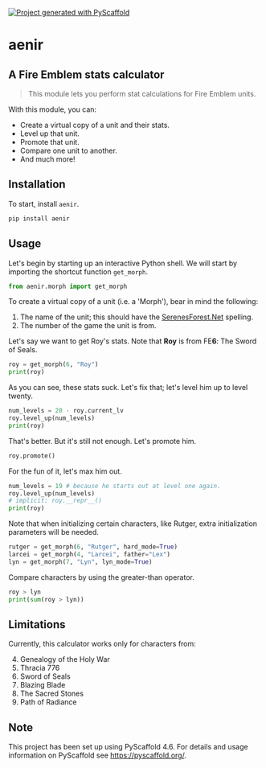 <!-- These are examples of badges you might want to add to your README:
     please update the URLs accordingly

[![Built Status](https://api.cirrus-ci.com/github/<USER>/aenir.svg?branch=main)](https://cirrus-ci.com/github/<USER>/aenir)
[![ReadTheDocs](https://readthedocs.org/projects/aenir/badge/?version=latest)](https://aenir.readthedocs.io/en/stable/)
[![Coveralls](https://img.shields.io/coveralls/github/<USER>/aenir/main.svg)](https://coveralls.io/r/<USER>/aenir)
[![PyPI-Server](https://img.shields.io/pypi/v/aenir.svg)](https://pypi.org/project/aenir/)
[![Conda-Forge](https://img.shields.io/conda/vn/conda-forge/aenir.svg)](https://anaconda.org/conda-forge/aenir)
[![Monthly Downloads](https://pepy.tech/badge/aenir/month)](https://pepy.tech/project/aenir)
[![Twitter](https://img.shields.io/twitter/url/http/shields.io.svg?style=social&label=Twitter)](https://twitter.com/aenir)
-->

[![Project generated with PyScaffold](https://img.shields.io/badge/-PyScaffold-005CA0?logo=pyscaffold)](https://pyscaffold.org/)

# aenir

## A Fire Emblem stats calculator
> This module lets you perform stat calculations for Fire Emblem units.

With this module, you can:
- Create a virtual copy of a unit and their stats.
- Level up that unit.
- Promote that unit.
- Compare one unit to another.
- And much more!

## Installation

To start, install `aenir`.
```bash
pip install aenir
```

## Usage

Let's begin by starting up an interactive Python shell.
We will start by importing the shortcut function `get_morph`.
```python
from aenir.morph import get_morph
```

To create a virtual copy of a unit (i.e. a 'Morph'), bear in mind the following:

1. The name of the unit; this should have the [SerenesForest.Net](https://serenesforest.net/) spelling.
2. The number of the game the unit is from.

Let's say we want to get Roy's stats. Note that **Roy** is from FE**6**: The Sword of Seals.

```python
roy = get_morph(6, "Roy")
print(roy)
```

As you can see, these stats suck. Let's fix that; let's level him up to level twenty.

```python
num_levels = 20 - roy.current_lv
roy.level_up(num_levels)
print(roy)
```

That's better. But it's still not enough. Let's promote him.

```python
roy.promote()
```

For the fun of it, let's max him out.

```python
num_levels = 19 # because he starts out at level one again.
roy.level_up(num_levels)
# implicit: roy.__repr__()
print(roy)
```
 
Note that when initializing certain characters, like Rutger, extra initialization parameters will be needed. 

```python
rutger = get_morph(6, "Rutger", hard_mode=True)
larcei = get_morph(4, "Larcei", father="Lex")
lyn = get_morph(7, "Lyn", lyn_mode=True)
```

Compare characters by using the greater-than operator.

```python
roy > lyn
print(sum(roy > lyn))
```

## Limitations

Currently, this calculator works only for characters from:

4. Genealogy of the Holy War
5. Thracia 776
6. Sword of Seals
7. Blazing Blade
8. The Sacred Stones
9. Path of Radiance


<!-- pyscaffold-notes -->

## Note

This project has been set up using PyScaffold 4.6. For details and usage
information on PyScaffold see https://pyscaffold.org/.
